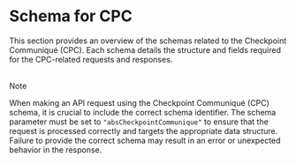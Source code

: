 <script setup>
</script>

# Schema for CPC

This section provides an overview of the schemas related to the Checkpoint Communiqué (CPC). Each schema details the structure and fields required for the CPC-related requests and responses. 
<br><br>

> [!NOTE]
> When making an API request using the Checkpoint Communiqué (CPC) schema, it is crucial to include the correct schema identifier. The schema parameter must be set to `"absCheckpointCommunique"` to ensure that the request is processed correctly and targets the appropriate data structure. Failure to provide the correct schema may result in an error or unexpected behavior in the response.

<!--@include: @/../components/cpc/request-body.md-->